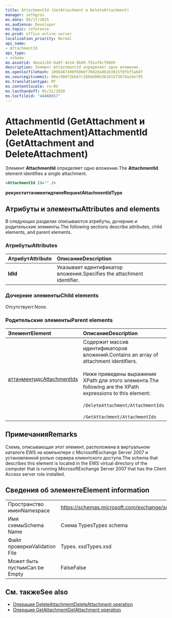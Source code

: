 ```yaml
---
title: AttachmentId (GetAttachment и DeleteAttachment)
manager: sethgros
ms.date: 09/17/2015
ms.audience: Developer
ms.topic: reference
ms.prod: office-online-server
localization_priority: Normal
api_name:
- AttachmentId
api_type:
- schema
ms.assetid: 4bea1cb5-0a0f-4e14-9b09-f91af8cf9899
description: Элемент AttachmentId определяет одно вложение.
ms.openlocfilehash: 1096487490f6066f70d2da861b3015f0fbf5a68f
ms.sourcegitcommit: 88ec988f2bb67c1866d06b361615f3674a24e795
ms.translationtype: MT
ms.contentlocale: ru-RU
ms.lasthandoff: 05/31/2020
ms.locfileid: "44460857"
---
```

# <a name="attachmentid-getattachment-and-deleteattachment"></a><span data-ttu-id="61e66-103">AttachmentId (GetAttachment и DeleteAttachment)</span><span class="sxs-lookup"><span data-stu-id="61e66-103">AttachmentId (GetAttachment and DeleteAttachment)</span></span>

<span data-ttu-id="61e66-104">Элемент **AttachmentId** определяет одно вложение.</span><span class="sxs-lookup"><span data-stu-id="61e66-104">The **AttachmentId** element identifies a single attachment.</span></span> 
  
```xml
<AttachmentId Id="" />
```

 <span data-ttu-id="61e66-105">**рекуестаттачментидтипе**</span><span class="sxs-lookup"><span data-stu-id="61e66-105">**RequestAttachmentIdType**</span></span>
## <a name="attributes-and-elements"></a><span data-ttu-id="61e66-106">Атрибуты и элементы</span><span class="sxs-lookup"><span data-stu-id="61e66-106">Attributes and elements</span></span>

<span data-ttu-id="61e66-107">В следующих разделах описываются атрибуты, дочерние и родительские элементы.</span><span class="sxs-lookup"><span data-stu-id="61e66-107">The following sections describe attributes, child elements, and parent elements.</span></span>
  
### <a name="attributes"></a><span data-ttu-id="61e66-108">Атрибуты</span><span class="sxs-lookup"><span data-stu-id="61e66-108">Attributes</span></span>

|<span data-ttu-id="61e66-109">**Атрибут**</span><span class="sxs-lookup"><span data-stu-id="61e66-109">**Attribute**</span></span>|<span data-ttu-id="61e66-110">**Описание**</span><span class="sxs-lookup"><span data-stu-id="61e66-110">**Description**</span></span>|
|:-----|:-----|
|<span data-ttu-id="61e66-111">**Id**</span><span class="sxs-lookup"><span data-stu-id="61e66-111">**Id**</span></span> <br/> |<span data-ttu-id="61e66-112">Указывает идентификатор вложения.</span><span class="sxs-lookup"><span data-stu-id="61e66-112">Specifies the attachment identifier.</span></span>  <br/> |
   
### <a name="child-elements"></a><span data-ttu-id="61e66-113">Дочерние элементы</span><span class="sxs-lookup"><span data-stu-id="61e66-113">Child elements</span></span>

<span data-ttu-id="61e66-114">Отсутствуют.</span><span class="sxs-lookup"><span data-stu-id="61e66-114">None.</span></span>
  
### <a name="parent-elements"></a><span data-ttu-id="61e66-115">Родительские элементы</span><span class="sxs-lookup"><span data-stu-id="61e66-115">Parent elements</span></span>

|<span data-ttu-id="61e66-116">**Элемент**</span><span class="sxs-lookup"><span data-stu-id="61e66-116">**Element**</span></span>|<span data-ttu-id="61e66-117">**Описание**</span><span class="sxs-lookup"><span data-stu-id="61e66-117">**Description**</span></span>|
|:-----|:-----|
|[<span data-ttu-id="61e66-118">аттачментидс</span><span class="sxs-lookup"><span data-stu-id="61e66-118">AttachmentIds</span></span>](attachmentids.md) <br/> | <span data-ttu-id="61e66-119">Содержит массив идентификаторов вложений.</span><span class="sxs-lookup"><span data-stu-id="61e66-119">Contains an array of attachment identifiers.</span></span><br/><br/>  <span data-ttu-id="61e66-120">Ниже приведены выражения XPath для этого элемента.</span><span class="sxs-lookup"><span data-stu-id="61e66-120">The following are the XPath expressions to this element:</span></span><br/><br/>`/DeleteAttachment/AttachmentIds`<br/><br/>`/GetAttachment/AttachmentIds` <br/> |
   
## <a name="remarks"></a><span data-ttu-id="61e66-121">Примечания</span><span class="sxs-lookup"><span data-stu-id="61e66-121">Remarks</span></span>

<span data-ttu-id="61e66-122">Схема, описывающая этот элемент, расположена в виртуальном каталоге EWS на компьютере с MicrosoftExchange Server 2007 и установленной ролью сервера клиентского доступа.</span><span class="sxs-lookup"><span data-stu-id="61e66-122">The schema that describes this element is located in the EWS virtual directory of the computer that is running MicrosoftExchange Server 2007 that has the Client Access server role installed.</span></span>
  
## <a name="element-information"></a><span data-ttu-id="61e66-123">Сведения об элементе</span><span class="sxs-lookup"><span data-stu-id="61e66-123">Element information</span></span>

|||
|:-----|:-----|
|<span data-ttu-id="61e66-124">Пространство имен</span><span class="sxs-lookup"><span data-stu-id="61e66-124">Namespace</span></span>  <br/> |https://schemas.microsoft.com/exchange/services/2006/types  <br/> |
|<span data-ttu-id="61e66-125">Имя схемы</span><span class="sxs-lookup"><span data-stu-id="61e66-125">Schema Name</span></span>  <br/> |<span data-ttu-id="61e66-126">Схема Types</span><span class="sxs-lookup"><span data-stu-id="61e66-126">Types schema</span></span>  <br/> |
|<span data-ttu-id="61e66-127">Файл проверки</span><span class="sxs-lookup"><span data-stu-id="61e66-127">Validation File</span></span>  <br/> |<span data-ttu-id="61e66-128">Types. xsd</span><span class="sxs-lookup"><span data-stu-id="61e66-128">Types.xsd</span></span>  <br/> |
|<span data-ttu-id="61e66-129">Может быть пустым</span><span class="sxs-lookup"><span data-stu-id="61e66-129">Can be Empty</span></span>  <br/> |<span data-ttu-id="61e66-130">False</span><span class="sxs-lookup"><span data-stu-id="61e66-130">False</span></span>  <br/> |
   
## <a name="see-also"></a><span data-ttu-id="61e66-131">См. также</span><span class="sxs-lookup"><span data-stu-id="61e66-131">See also</span></span>

- [<span data-ttu-id="61e66-132">Операция DeleteAttachment</span><span class="sxs-lookup"><span data-stu-id="61e66-132">DeleteAttachment operation</span></span>](deleteattachment-operation.md)
- [<span data-ttu-id="61e66-133">Операция GetAttachment</span><span class="sxs-lookup"><span data-stu-id="61e66-133">GetAttachment operation</span></span>](getattachment-operation.md)

